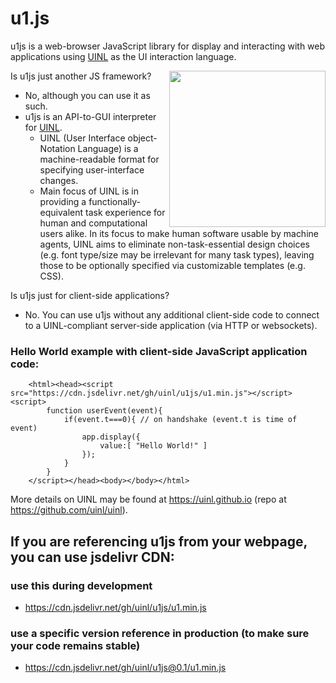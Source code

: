 # u1.js

u1js is a web-browser JavaScript library for display and interacting with web applications using [UINL](https://uinl.github.io) as the UI interaction language.


<img src="https://uinl.github.io/img/icon.png" width=250 align=right>
Is u1js just another JS framework?

- No, although you can use it as such.
- u1js is an API-to-GUI interpreter for [UINL](https://uinl.github.io).
  - UINL (User Interface object-Notation Language) is a machine-readable format for specifying user-interface changes.
  - Main focus of UINL is in providing a functionally-equivalent task experience for human and computational users alike.
In its focus to make human software usable by machine agents, UINL aims to eliminate non-task-essential design choices (e.g. font type/size may be irrelevant for many task types), leaving those to be optionally specified via customizable templates (e.g. CSS).


Is u1js just for client-side applications?

- No. You can use u1js without any additional client-side code to connect to a UINL-compliant server-side application (via HTTP or websockets).



### Hello World example with client-side JavaScript application code:

        <html><head><script src="https://cdn.jsdelivr.net/gh/uinl/u1js/u1.min.js"></script><script>
            function userEvent(event){
                if(event.t===0){ // on handshake (event.t is time of event)
                    app.display({
                        value:[ "Hello World!" ]
                    });
                }
            }
        </script></head><body></body></html>



More details on UINL may be found at https://uinl.github.io (repo at https://github.com/uinl/uinl).



## If you are referencing u1js from your webpage, you can use jsdelivr CDN:

### use this during development

* https://cdn.jsdelivr.net/gh/uinl/u1js/u1.min.js

### use a specific version reference in production (to make sure your code remains stable)

* https://cdn.jsdelivr.net/gh/uinl/u1js@0.1/u1.min.js
